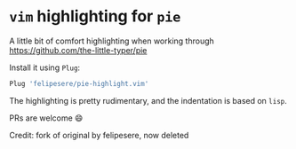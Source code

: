 # `vim` highlighting for `pie`

A little bit of comfort highlighting when working through https://github.com/the-little-typer/pie

Install it using `Plug`:

```sh
Plug 'felipesere/pie-highlight.vim'
```

The highlighting is pretty rudimentary, and the indentation is based on `lisp`.


PRs are welcome :smile:

Credit: fork of original by felipesere, now deleted
